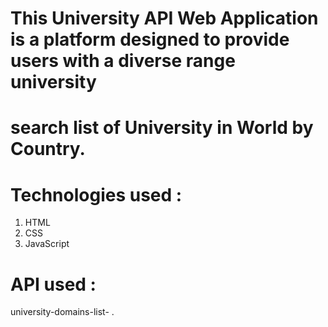 # This University API Web Application is a platform designed to provide users with a diverse range university 
# search list of University in World by Country.

# Technologies used :
1. HTML
2. CSS
3. JavaScript

# API used :
university-domains-list- <a href="http://universities.hipolabs.com"></a>.